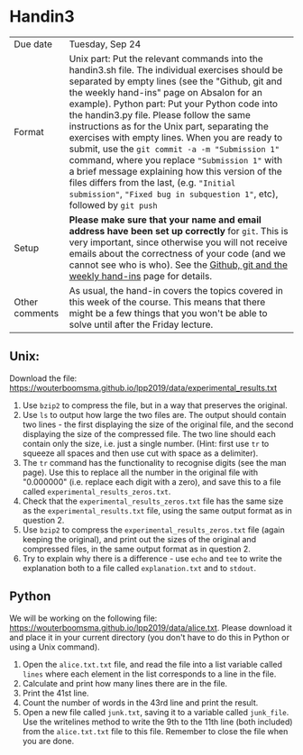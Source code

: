 # Handin3

<table>
  <tr>
    <td>Due date</td>
    <td>Tuesday, Sep 24 </td>
  </tr>
  <tr>
    <td>Format</td>
    <td>Unix part: Put the relevant commands into the handin3.sh file. The individual exercises should be separated by empty lines (see the "Github, git and the weekly hand-ins" page on Absalon for an example).
Python part: Put your Python code into the handin3.py file. Please follow the same instructions as for the Unix part, separating the exercises with empty lines.
When you are ready to submit, use the <code>git commit -a -m "Submission 1"</code> command, where you replace <code>"Submission 1"</code> with a brief message explaining how this version of the files differs from the last, (e.g. <code>"Initial submission"</code>, <code>"Fixed bug in subquestion 1"</code>, etc), followed by <code>git push</code> </td>
  </tr>
  <tr>
    <td>Setup</td>
    <td><strong>Please make sure that your name and email address have been set up correctly</strong> for <code>git</code>. This is very important, since otherwise you will not receive emails about the correctness of your code (and we cannot see who is who). See the <a href="https://absalon.ku.dk/courses/35880/pages/github-git-and-the-weekly-hand-ins?module_item_id=801269">Github, git and the weekly hand-ins</a> page for details.
  </tr> 
  <tr>
    <td>Other comments</td>
    <td>As usual, the hand-in covers the topics covered in this week of the course. This means that there might be a few things that you won't be able to solve until after the Friday lecture. </td>
  </tr>
</table>

## Unix:

Download the file: https://wouterboomsma.github.io/lpp2019/data/experimental_results.txt

1. Use <code>bzip2</code> to compress the file, but in a way that preserves the original.
2. Use <code>ls</code> to output how large the two files are. The output should contain two lines - the first displaying the size of the original file, and the second displaying the size of the compressed file. The two line should each contain only the size, i.e. just a single number. (Hint: first use <code>tr</code> to squeeze all spaces and then use cut with space as a delimiter).
3. The <code>tr</code> command has the functionality to recognise digits (see the man page). Use this to replace all the number in the original file with "0.000000" (i.e. replace each digit with a zero), and save this to a file called <code>experimental_results_zeros.txt</code>.
4. Check that the <code>experimental_results_zeros.txt</code> file has the same size as the <code>experimental_results.txt</code> file, using the same output format as in question 2.
5. Use <code>bzip2</code> to compress the <code>experimental_results_zeros.txt</code> file (again keeping the original), and print out the sizes of the original and compressed files, in the same output format as in question 2.
6. Try to explain why there is a difference - use <code>echo</code> and <code>tee</code> to write the explanation both to a file called <code>explanation.txt</code> and to <code>stdout</code>.

## Python

We will be working on the following file: https://wouterboomsma.github.io/lpp2019/data/alice.txt. Please download it and place it in your current directory (you don't have to do this in Python or using a Unix command).

1. Open the <code>alice.txt.txt</code> file, and read the file into a list variable called <code>lines</code> where each element in the list corresponds to a line in the file.
2. Calculate and print how many lines there are in the file.
3. Print the 41st line.
4. Count the number of words in the 43rd line and print the result.
5. Open a new file called <code>junk.txt</code>, saving it to a variable called <code>junk_file</code>. Use the writelines method to write the 9th to the 11th line (both included) from the <code>alice.txt.txt</code> file to this file. Remember to close the file when you are done.


